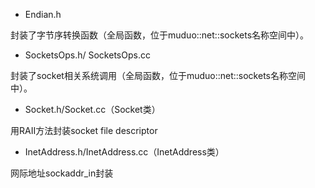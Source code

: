 - Endian.h

封装了字节序转换函数（全局函数，位于muduo::net::sockets名称空间中）。

- SocketsOps.h/ SocketsOps.cc

封装了socket相关系统调用（全局函数，位于muduo::net::sockets名称空间中）。

- Socket.h/Socket.cc（Socket类）

用RAII方法封装socket file descriptor

- InetAddress.h/InetAddress.cc（InetAddress类）

网际地址sockaddr_in封装
